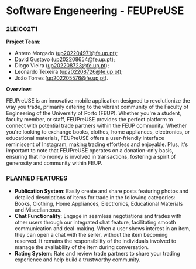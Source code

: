 # Software Engeneering - FEUPreUSE
### <p>2LEIC02T1</p>

**Project Team**:

- Antero Morgado (up202204971@fe.up.pt); 
- David Gustavo (up202208654@fe.up.pt);
- Diogo Vieira (up202208723@fe.up.pt);
- Leonardo Teixeira (up202208726@fe.up.pt);
- João Torres (up202205576@fe.up.pt).

**Overview**:

FEUPreUSE is an innovative mobile application designed to revolutionize the way you trade, primarily catering to the vibrant community of the Faculty of Engineering of the University of Porto (FEUP). Whether you're a student, faculty member, or staff, FEUPreUSE provides the perfect platform to connect with potential trade partners within the FEUP community. Whether you're looking to exchange books, clothes, home appliances, electronics, or educational materials, FEUPreUSE offers a user-friendly interface reminiscent of Instagram, making trading effortless and enjoyable. Plus, it's important to note that FEUPreUSE operates on a donation-only basis, ensuring that no money is involved in transactions, fostering a spirit of generosity and community within FEUP.


### PLANNED FEATURES

- **Publication System**: Easily create and share posts featuring photos and detailed descriptions of items for trade in the following categories: Books, Clothing, Home Appliances, Electronics, Educational Materials and Miscellaneous.
- **Chat Functionality**: Engage in seamless negotiations and trades with other users through our integrated chat feature, facilitating smooth communication and deal-making. When a user shows interest in an item, they can open a chat with the seller, without the item becoming reserved. It remains the responsibility of the individuals involved to manage the availability of the item during conversation.
- **Rating System**: Rate and review trade partners to share your trading experience and help build a trustworthy community.  
